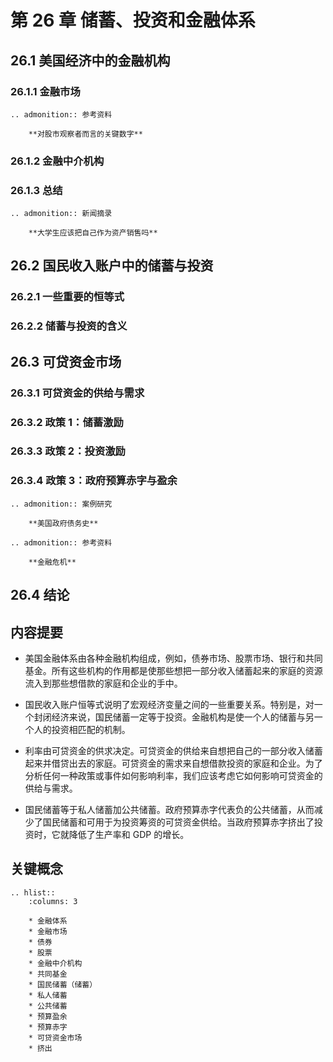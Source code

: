 # 第 26 章 储蓄、投资和金融体系

## 26.1 美国经济中的金融机构

### 26.1.1 金融市场

```eval_rst
.. admonition:: 参考资料

    **对股市观察者而言的关键数字**
```

### 26.1.2 金融中介机构

### 26.1.3 总结

```eval_rst
.. admonition:: 新闻摘录

    **大学生应该把自己作为资产销售吗**
```

## 26.2 国民收入账户中的储蓄与投资

### 26.2.1 一些重要的恒等式

### 26.2.2 储蓄与投资的含义

## 26.3 可贷资金市场

### 26.3.1 可贷资金的供给与需求

### 26.3.2 政策 1：储蓄激励

### 26.3.3 政策 2：投资激励

### 26.3.4 政策 3：政府预算赤字与盈余

```eval_rst
.. admonition:: 案例研究

    **美国政府债务史**
```

```eval_rst
.. admonition:: 参考资料

    **金融危机**
```

## 26.4 结论

## 内容提要

- 美国金融体系由各种金融机构组成，例如，债券市场、股票市场、银行和共同基金。所有这些机构的作用都是使那些想把一部分收入储蓄起来的家庭的资源流入到那些想借款的家庭和企业的手中。

- 国民收入账户恒等式说明了宏观经济变量之间的一些重要关系。特别是，对一个封闭经济来说，国民储蓄一定等于投资。金融机构是使一个人的储蓄与另一个人的投资相匹配的机制。

- 利率由可贷资金的供求决定。可贷资金的供给来自想把自己的一部分收入储蓄起来并借贷出去的家庭。可贷资金的需求来自想借款投资的家庭和企业。为了分析任何一种政策或事件如何影响利率，我们应该考虑它如何影响可贷资金的供给与需求。

- 国民储蓄等于私人储蓄加公共储蓄。政府预算赤字代表负的公共储蓄，从而减少了国民储蓄和可用于为投资筹资的可贷资金供给。当政府预算赤字挤出了投资时，它就降低了生产率和 GDP 的增长。

## 关键概念

```eval_rst
.. hlist::
    :columns: 3

    * 金融体系
    * 金融市场
    * 债券
    * 股票
    * 金融中介机构
    * 共同基金
    * 国民储蓄（储蓄）
    * 私人储蓄
    * 公共储蓄
    * 预算盈余
    * 预算赤字
    * 可贷资金市场
    * 挤出
```